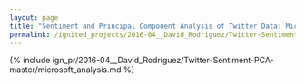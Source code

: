 ```yaml
---
layout: page
title: "Sentiment and Principal Component Analysis of Twitter Data: Microsoft Study"
permalink: /ignited_projects/2016-04__David_Rodriguez/Twitter-Sentiment-PCA-master/
---
```


{% include ign_pr/2016-04__David_Rodriguez/Twitter-Sentiment-PCA-master/microsoft_analysis.md %}